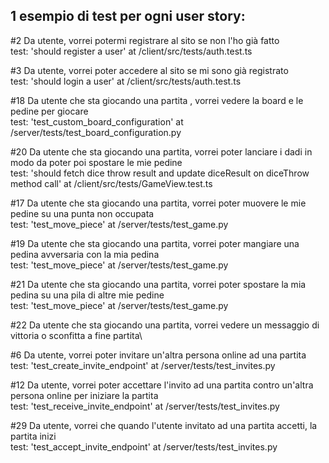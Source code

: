 1 esempio di test per ogni user story:
---

#2 Da utente, vorrei potermi registrare al sito se non l'ho già fatto\
test: 'should register a user' at /client/src/tests/auth.test.ts

#3 Da utente, vorrei poter accedere al sito se mi sono già registrato\
test: 'should login a user' at /client/src/tests/auth.test.ts

#18 Da utente che sta giocando una partita , vorrei vedere la board e le pedine per giocare\
test: 'test_custom_board_configuration' at /server/tests/test_board_configuration.py

#20 Da utente che sta giocando una partita, vorrei poter lanciare i dadi in modo da poter poi spostare le mie pedine\
test: 'should fetch dice throw result and update diceResult on diceThrow method call' at /client/src/tests/GameView.test.ts

#17 Da utente che sta giocando una partita, vorrei poter muovere le mie pedine su una punta non occupata\
test: 'test_move_piece' at /server/tests/test_game.py

#19 Da utente che sta giocando una partita, vorrei poter mangiare una pedina avversaria con la mia pedina\
test: 'test_move_piece' at /server/tests/test_game.py

#21 Da utente che sta giocando una partita, vorrei poter spostare la mia pedina su una pila di altre mie pedine\
test: 'test_move_piece' at /server/tests/test_game.py

#22 Da utente che sta giocando una partita, vorrei vedere un messaggio di vittoria o sconfitta a fine partita\

#6 Da utente, vorrei poter invitare un'altra persona online ad una partita\
test: 'test_create_invite_endpoint' at /server/tests/test_invites.py

#12 Da utente, vorrei poter accettare l'invito ad una partita contro un'altra persona online per iniziare la partita\
test: 'test_receive_invite_endpoint' at /server/tests/test_invites.py

#29 Da utente, vorrei che quando l'utente invitato ad una partita accetti, la partita inizi\
test: 'test_accept_invite_endpoint' at /server/tests/test_invites.py 